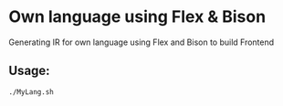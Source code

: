 # Own language using Flex & Bison
Generating IR for own language using Flex and Bison to build Frontend

## Usage:
```
./MyLang.sh
```